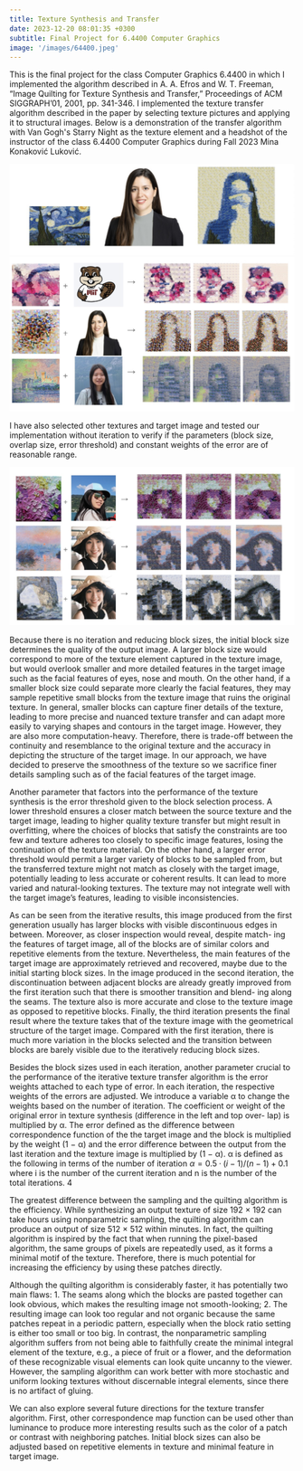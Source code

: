 ```yaml
---
title: Texture Synthesis and Transfer
date: 2023-12-20 08:01:35 +0300
subtitle: Final Project for 6.4400 Computer Graphics
image: '/images/64400.jpeg'
---
```


This is the final project for the class Computer Graphics 6.4400 in which I implemented the algorithm described in A. A. Efros and W. T. Freeman, “Image Quilting for Texture Synthesis and Transfer,” Proceedings of ACM SIGGRAPH’01, 2001, pp. 341-346. I implemented the texture transfer algorithm described in the paper by selecting texture pictures and applying it to structural images. Below is a demonstration of the transfer algorithm with Van Gogh's Starry Night as the texture element and a headshot of the instructor of the class 6.4400 Computer Graphics during Fall 2023 Mina Konaković Luković.

<div class="gallery-box">
  <div class="gallery">
    <img src="/images/starry_mina.jpeg" loading="lazy" alt="Project">
    <img src="/images/texture_transfer.jpeg" loading="lazy" alt="Project">

  </div>

</div>

I have also selected other textures and target image and tested our implementation without iteration to verify if the parameters (block size, overlap size, error threshold) and constant weights of the error are of reasonable range. 

<div class="gallery-box">
  <div class="gallery">
        <img src="/images/64400.jpeg" loading="lazy" alt="Project">
  </div>
</div>

Because there is no iteration and reducing block sizes, the initial block size determines the quality of the output image. A larger block size would correspond to more of the texture element captured in the texture image, but would overlook smaller and more detailed features in the target image such as the facial features of eyes, nose and mouth. On the other hand, if a smaller block size could separate more clearly the facial features, they may sample repetitive small blocks from the texture image that ruins the original texture. In general, smaller blocks can capture finer details of the texture, leading to more precise and nuanced texture transfer and can adapt more easily to varying shapes and contours in the target image. However, they are also more computation-heavy. Therefore, there is trade-off between the continuity and resemblance to the original texture and the accuracy in depicting the structure of the target image. In our approach, we have decided to preserve the smoothness of the texture so we sacrifice finer details sampling such as of the facial features of the target image.

Another parameter that factors into the performance of the texture synthesis is the error threshold given to the block selection process. A lower threshold ensures a closer match between the source texture and the target image, leading to higher quality texture transfer but might result in overfitting, where the choices of blocks that satisfy the constraints are too few and texture adheres too closely to specific image features, losing the continuation of the texture material. On the other hand, a larger error threshold would permit a larger variety of blocks to be sampled from, but the transferred texture might not match as closely with the target image, potentially leading to less accurate or coherent results. It can lead to more varied and natural-looking textures. The texture may not integrate well with the target image’s features, leading to visible inconsistencies.

As can be seen from the iterative results, this image produced from the first generation usually has larger blocks with visible discontinuous edges in between. Moreover, as closer inspection would reveal, despite match- ing the features of target image, all of the blocks are of similar colors and repetitive elements from the texture. Nevertheless, the main features of the target image are approximately retrieved and recovered, maybe due to the initial starting block sizes. In the image produced in the second iteration, the discontinuation between adjacent blocks are already greatly improved from the first iteration such that there is smoother transition and blend- ing along the seams. The texture also is more accurate and close to the texture image as opposed to repetitive blocks. Finally, the third iteration presents the final result where the texture takes that of the texture image with the geometrical structure of the target image. Compared with the first iteration, there is much more variation in the blocks selected and the transition between blocks are barely visible due to the iteratively reducing block sizes.

Besides the block sizes used in each iteration, another parameter crucial to the performance of the iterative texture transfer algorithm is the error weights attached to each type of error. In each iteration, the respective weights of the errors are adjusted. We introduce a variable α to change the weights based on the number of iteration. The coefficient or weight of the original error in texture synthesis (difference in the left and top over- lap) is multiplied by α. The error defined as the difference between correspondence function of the the target image and the block is multiplied by the weight (1 − α) and the error difference between the output from the last iteration and the texture image is multiplied by (1 − α). α is defined as the following in terms of the number of iteration $α=0.5·(i−1)/(n-1) + 0.1$ where i is the number of the current iteration and n is the number of the total iterations. 4 

The greatest difference between the sampling and the quilting algorithm is the efficiency. While synthesizing an output texture of size 192 × 192 can take hours using nonparametric sampling, the quilting algorithm can produce an output of size 512 × 512 within minutes. In fact, the quilting algorithm is inspired by the fact that when running the pixel-based algorithm, the same groups of pixels are repeatedly used, as it forms a minimal motif of the texture. Therefore, there is much potential for increasing the efficiency by using these patches directly.

Although the quilting algorithm is considerably faster, it has potentially two main flaws: 1. The seams along which the blocks are pasted together can look obvious, which makes the resulting image not smooth-looking; 2. The resulting image can look too regular and not organic because the same patches repeat in a periodic pattern, especially when the block ratio setting is either too small or too big. In contrast, the nonparametric sampling algorithm suffers from not being able to faithfully create the minimal integral element of the texture, e.g., a piece of fruit or a flower, and the deformation of these recognizable visual elements can look quite uncanny to the viewer. However, the sampling algorithm can work better with more stochastic and uniform looking textures without discernable integral elements, since there is no artifact of gluing.

We can also explore several future directions for the texture transfer algorithm. First, other correspondence map function can be used other than luminance to produce more interesting results such as the color of a patch or contrast with neighboring patches. Initial block sizes can also be adjusted based on repetitive elements in texture and minimal feature in target image.
